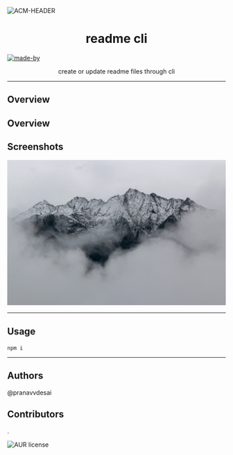      

![ACM-HEADER](https://estebanromero.com/wp-content/uploads/2018/02/readme1.png)

<h1 align="center"> 
readme cli 
</h1>

<p>
  <a href="" target="_blank">
    <img alt="made-by" src="https://img.shields.io/badge/MADE%20BY-blue?style=for-the-badge" />
  </a>
</p>



<p align="center"> 
create or update readme files through cli
</p>

---

## Overview
## Overview

## Screenshots 


 ![Screenshot](assets/img1.jpg)

---

## Usage
```
npm i

```

---
## Authors

@pranavvdesai

## Contributors
.


![AUR license](https://img.shields.io/static/v1?label=License&message=MIT&color=blue)

   